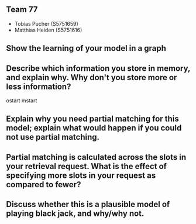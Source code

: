 ## Team 77
- Tobias Pucher (S5751659)
- Matthias Heiden (S5751616)

## Show the learning of your model in a graph

## Describe which information you store in memory, and explain why. Why don't you store more or less information?

ostart
mstart


## Explain why you need partial matching for this model; explain what would happen if you could not use partial matching.

## Partial matching is calculated across the slots in your retrieval request. What is the effect of specifying more slots in your request as compared to fewer?

## Discuss whether this is a plausible model of playing black jack, and why/why not.
